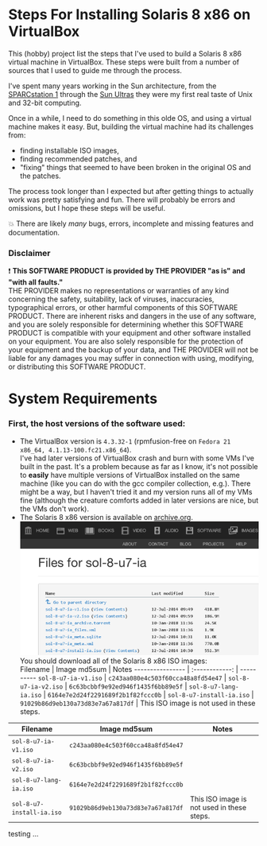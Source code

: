 # Steps For Installing Solaris 8 x86 on VirtualBox

This (hobby) project list the steps that I've used to build a Solaris 8 x86 virtual machine in VirtualBox.
These steps were built from a number of sources that I used to guide me through the process.

I've spent many years working in the Sun architecture, from the
[SPARCstation 1](https://en.wikipedia.org/wiki/SPARCstation_1)
through the [Sun Ultras](https://en.wikipedia.org/wiki/Sun_Ultra_series)
they were my first real taste of Unix and 32-bit computing.


Once in a while, I need to do something in this olde OS, and
using a virtual machine makes it easy.
But, building the virtual machine had its challenges from:
* finding installable ISO images,
* finding recommended patches, and
* "fixing" things that seemed to have been broken in the original OS and the patches.

The process took longer than I expected
but after getting things to actually work was pretty satisfying and fun.
There will probably be errors and omissions, but I hope these steps will be useful.

:boom: There are likely <i>many</i> bugs, errors, incomplete and missing features and documentation.
<!--
[//]: # (https://alvinalexander.com/technology/markdown-comments-syntax-not-in-generated-output)
[//]: # (https://stackoverflow.com/questions/4823468/comments-in-markdown)
[//]: # (https://www.javaworld.com/article/2073149/software-disclaimer.html)
-->
### Disclaimer
:exclamation: 
<strong>This SOFTWARE PRODUCT is provided by THE PROVIDER "as is" and "with all faults."</strong><br>
THE PROVIDER makes no representations or warranties of any kind concerning the safety, suitability,
lack of viruses, inaccuracies, typographical errors, or other harmful components of this SOFTWARE PRODUCT.
There are inherent risks and dangers in the use of any software, and you are solely responsible for determining
whether this SOFTWARE PRODUCT is compatible with your equipment and other software installed on your equipment.
You are also solely responsible for the protection of your equipment and the backup of your data,
and THE PROVIDER will not be liable for any damages you may suffer in connection with using,
modifying, or distributing this SOFTWARE PRODUCT.

# System Requirements

### First, the host versions of the software used:

* The VirtualBox version is <code>4.3.32-1</code> (rpmfusion-free on <code>Fedora 21 x86_64, 4.1.13-100.fc21.x86_64</code>).
<br>I've had later versions of VirtualBox crash and burn with some VMs I've built in the past.
It's a problem because as far as I know, it's not possible to <strong>easily</strong> have multiple versions of VirtualBox
installed on the same machine (like you can do with the gcc compiler collection, e.g.).
There might be a way, but I haven't tried it and my version runs all of my VMs fine
(although the creature comforts added in later versions are nice, but the VMs
don't work).
* The Solaris 8 x86 version is available on [archive.org](https://archive.org/download/sol-8-u7-ia).<br>
![sample](./images/Solaris_8-availability.png)<br>
You should download all of the Solaris 8 x86 ISO images:<br>
 Filename         | Image md5sum | Notes
 ---------------- | :------------: | ----------
 <code>sol-8-u7-ia-v1.iso</code>      | <code>c243aa080e4c503f60cca48a8fd54e47</code> |
 <code>sol-8-u7-ia-v2.iso</code>      | <code>6c63bcbbf9e92ed946f1435f6bb89e5f</code> |
 <code>sol-8-u7-lang-ia.iso</code>    | <code>6164e7e2d24f2291689f2b1f82fccc0b</code> |
 <code>sol-8-u7-install-ia.iso</code> | <code>91029b86d9eb130a73d83e7a67a817df</code> | This ISO image is not used in these steps.


| Filename         | Image md5sum | Notes      |
| ---------------- | :------------: | ---------- |
| <code>sol-8-u7-ia-v1.iso</code>      | <code>c243aa080e4c503f60cca48a8fd54e47</code> | |
| <code>sol-8-u7-ia-v2.iso</code>      | <code>6c63bcbbf9e92ed946f1435f6bb89e5f</code> | |
| <code>sol-8-u7-lang-ia.iso</code>    | <code>6164e7e2d24f2291689f2b1f82fccc0b</code> | |
| <code>sol-8-u7-install-ia.iso</code> | <code>91029b86d9eb130a73d83e7a67a817df</code> | This ISO image is not used in these steps. |

testing ...

